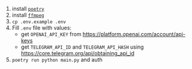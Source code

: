 1. install [`poetry`](https://python-poetry.org/docs/#installation)
2. install [`ffmpeg`](https://ffmpeg.org/download.html)
3. `cp .env.example .env`
4. Fill `.env` file with values:
    - get `OPENAI_API_KEY` from https://platform.openai.com/account/api-keys
    - get `TELEGRAM_API_ID` and `TELEGRAM_API_HASH` using https://core.telegram.org/api/obtaining_api_id
5. `poetry run python main.py` and auth
